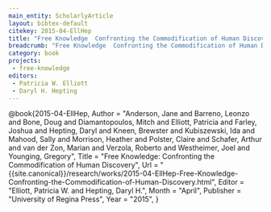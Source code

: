 ```yaml
---
main_entity: ScholarlyArticle
layout: bibtex-default
citekey: 2015-04-EllHep
title: "Free Knowledge  Confronting the Commodification of Human Discovery (2015)"
breadcrumb: "Free Knowledge  Confronting the Commodification of Human Discovery (2015)"
category: book
projects:
 - free-knowledge
editors:
 - Patricia W. Elliott
 - Daryl H. Hepting
---
```

@book{2015-04-EllHep,
	Author =  "Anderson, Jane and Barreno, Leonzo and Bone, Doug and Diamantopoulos, Mitch and Elliott, Patricia and Farley, Joshua and Hepting, Daryl and Kneen, Brewster and Kubiszewski, Ida and Mahood, Sally and Morrison, Heather and Polster, Claire and Schafer, Arthur and van der Zon, Marian and Verzola, Roberto and Westheimer, Joel and Younging, Gregory",
	Title =  "Free Knowledge: Confronting the Commodification of Human Discovery",
	Url = \"{{site.canonical}}/research/works/2015-04-EllHep-Free-Knowledge-Confronting-the-Commodification-of-Human-Discovery.html\",
	Editor =  "Elliott, Patricia W. and Hepting, Daryl H.",
	Month =  "April",
	Publisher =  "University of Regina Press",
	Year =  "2015",
}
